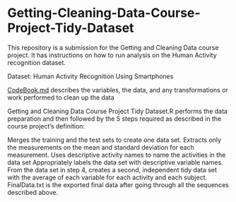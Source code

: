 # Getting-Cleaning-Data-Course-Project-Tidy-Dataset

This repository is a submission for the Getting and Cleaning Data course project. It has instructions on how to run analysis on the Human Activity recognition dataset.

Dataset:
Human Activity Recognition Using Smartphones


[CodeBook.md]([url](https://github.com/arodputnam/Getting-Cleaning-Data-Course-Project-Tidy-Dataset/blob/main/Codebook)) describes the variables, the data, and any transformations or work performed to clean up the data

Getting and Cleaning Data Course Project Tidy Dataset.R performs the data preparation and then followed by the 5 steps required as described in the course project’s definition:

Merges the training and the test sets to create one data set.
Extracts only the measurements on the mean and standard deviation for each measurement.
Uses descriptive activity names to name the activities in the data set
Appropriately labels the data set with descriptive variable names.
From the data set in step 4, creates a second, independent tidy data set with the average of each variable for each activity and each subject.
FinalData.txt is the exported final data after going through all the sequences described above.
